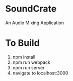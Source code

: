 # SoundCrate
An Audio Mixing Application

# To Build
1. npm install
2. npm run webpack
3. npm run server
4. navigate to localhost:3000